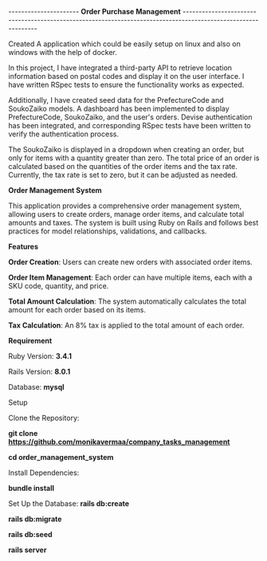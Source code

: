 ----------------------  **Order Purchase Management** --------------------------------------------------------------------------------------------------------------

Created A application which could be easily setup on linux and also on windows with the help of docker.
 
In this project, I have integrated a third-party API to retrieve location information based on postal codes and display it on the user interface. I have written RSpec tests to ensure the functionality works as expected. 

Additionally, I have created seed data for the PrefectureCode and SoukoZaiko models.
A dashboard has been implemented to display PrefectureCode, SoukoZaiko, and the user's orders. Devise authentication has been integrated, and corresponding RSpec tests have been written to verify the authentication process.

The SoukoZaiko is displayed in a dropdown when creating an order, but only for items with a quantity greater than zero.
The total price of an order is calculated based on the quantities of the order items and the tax rate. Currently, the tax rate is set to zero, but it can be adjusted as needed.

**Order Management System**

This application provides a comprehensive order management system, allowing users to create orders, manage order items, and calculate total amounts and taxes.
The system is built using Ruby on Rails and follows best practices for model relationships, validations, and callbacks.

**Features**

**Order Creation**: Users can create new orders with associated order items.

**Order Item Management**: Each order can have multiple items, each with a SKU code, quantity, and price.

**Total Amount Calculation**: The system automatically calculates the total amount for each order based on its items.

**Tax Calculation**: An 8% tax is applied to the total amount of each order.


**Requirement**

Ruby Version: **3.4.1**

Rails Version: **8.0.1**

Database: **mysql**

Setup

Clone the Repository:

**git clone https://github.com/monikavermaa/company_tasks_management**

**cd order_management_system**

Install Dependencies:

**bundle install**

Set Up the Database:
**rails db:create**

**rails db:migrate**

**rails db:seed**

**rails server**
